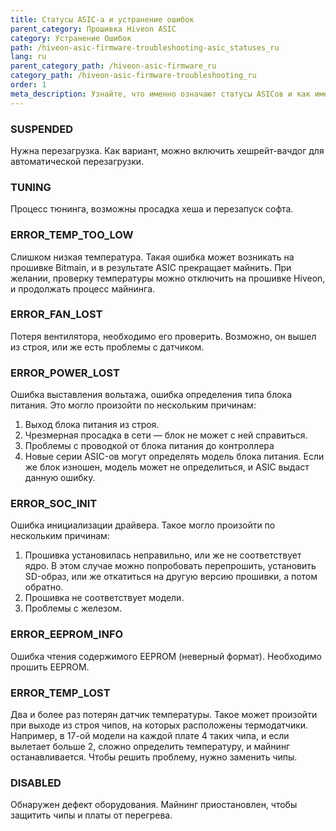 ```yaml
---
title: Статусы ASIC-а и устранение ошибок
parent_category: Прошивка Hiveon ASIC
category: Устранение Ошибок
path: /hiveon-asic-firmware-troubleshooting-asic_statuses_ru
lang: ru
parent_category_path: /hiveon-asic-firmware_ru
category_path: /hiveon-asic-firmware-troubleshooting_ru
order: 1
meta_description: Узнайте, что именно означают статусы ASICов и как именно нужно действовать в случае каждого из них.
---
```


### SUSPENDED
Нужна перезагрузка. Как вариант, можно включить хешрейт-вачдог для автоматической перезагрузки.

### TUNING
Процесс тюнинга, возможны просадка хеша и перезапуск софта.

### ERROR\_TEMP\_TOO\_LOW
Слишком  низкая температура. Такая ошибка может возникать на прошивке Bitmain, и в результате ASIC прекращает майнить. При желании, проверку температуры можно отключить на прошивке Hiveon, и продолжать процесс майнинга.

### ERROR\_FAN\_LOST
Потеря вентилятора, необходимо его проверить. Возможно, он вышел из строя, или же есть проблемы с датчиком.

### ERROR\_POWER\_LOST
Ошибка выставления вольтажа, ошибка определения типа блока питания. Это могло произойти по нескольким причинам:
1. Выход блока питания из строя.
2. Чрезмерная просадка в сети — блок не может с ней справиться.
3. Проблемы с проводкой от блока питания до контроллера
4. Новые серии ASIC-ов могут определять модель блока питания. Если же блок изношен, модель может не определиться, и ASIC выдаст данную ошибку.

### ERROR\_SOC\_INIT
Ошибка инициализации драйвера. Такое могло произойти по нескольким причинам:
1. Прошивка установилась неправильно, или же не соответствует ядро. В этом случае можно попробовать перепрошить, установить SD-образ, или же откатиться на другую версию прошивки, а потом обратно.
2. Прошивка не соответствует модели.
3. Проблемы с железом.

### ERROR\_EEPROM\_INFO
Ошибка чтения содержимого EEPROM (неверный формат). Необходимо прошить EEPROM.

### ERROR\_TEMP\_LOST
Два и более раз потерян датчик температуры. Такое может произойти при выходе из строя чипов, на которых расположены термодатчики. Например, в 17-ой модели на каждой плате 4 таких чипа, и если вылетает больше 2, сложно определить температуру, и майнинг останавливается. Чтобы решить проблему, нужно заменить чипы.

### DISABLED
Обнаружен дефект оборудования. Майнинг приостановлен, чтобы защитить чипы и платы от перегрева.
